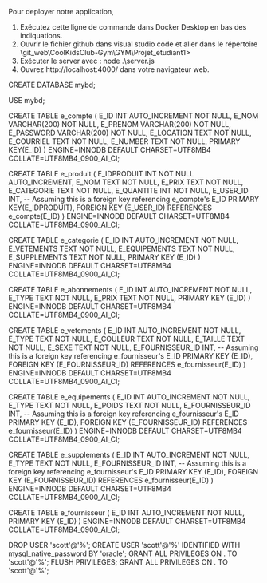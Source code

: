 Pour deployer notre application, 

1. Exécutez cette ligne de commande dans Docker Desktop en bas des indiquations.
2. Ouvrir le fichier github dans visual studio code et aller dans le répertoire \git_web\CoolKidsClub-Gym\GYM\Projet_etudiant1>
3. Exécuter le server avec : node .\server.js
4. Ouvrez http://localhost:4000/ dans votre navigateur web.

CREATE DATABASE mybd;

USE mybd;

CREATE TABLE e_compte (
    E_ID INT AUTO_INCREMENT NOT NULL, 
    E_NOM VARCHAR(200) NOT NULL,
    E_PRENOM VARCHAR(200) NOT NULL,
    E_PASSWORD VARCHAR(200) NOT NULL,
    E_LOCATION TEXT NOT NULL,
    E_COURRIEL TEXT NOT NULL,
    E_NUMBER TEXT NOT NULL,
    PRIMARY KEY(E_ID)
) ENGINE=INNODB DEFAULT CHARSET=UTF8MB4 COLLATE=UTF8MB4_0900_AI_CI;

CREATE TABLE e_produit (
    E_IDPRODUIT INT NOT NULL AUTO_INCREMENT, 
    E_NOM TEXT NOT NULL,
    E_PRIX TEXT NOT NULL,
    E_CATEGORIE TEXT NOT NULL,
    E_QUANTITE INT NOT NULL,
    E_USER_ID INT,  -- Assuming this is a foreign key referencing e_compte's E_ID
    PRIMARY KEY(E_IDPRODUIT),
    FOREIGN KEY (E_USER_ID) REFERENCES e_compte(E_ID)
) ENGINE=INNODB DEFAULT CHARSET=UTF8MB4 COLLATE=UTF8MB4_0900_AI_CI;

CREATE TABLE e_categorie (
    E_ID INT AUTO_INCREMENT NOT NULL,
    E_VETEMENTS TEXT NOT NULL,
    E_EQUIPEMENTS TEXT NOT NULL,
    E_SUPPLEMENTS TEXT NOT NULL,
    PRIMARY KEY (E_ID)
) ENGINE=INNODB DEFAULT CHARSET=UTF8MB4 COLLATE=UTF8MB4_0900_AI_CI;

CREATE TABLE e_abonnements (
    E_ID INT AUTO_INCREMENT NOT NULL,
    E_TYPE TEXT NOT NULL,
    E_PRIX TEXT NOT NULL,
    PRIMARY KEY (E_ID)
) ENGINE=INNODB DEFAULT CHARSET=UTF8MB4 COLLATE=UTF8MB4_0900_AI_CI;

CREATE TABLE e_vetements (
    E_ID INT AUTO_INCREMENT NOT NULL,
    E_TYPE TEXT NOT NULL,
    E_COULEUR TEXT NOT NULL,
    E_TAILLE TEXT NOT NULL,
    E_SEXE TEXT NOT NULL,
    E_FOURNISSEUR_ID INT,  -- Assuming this is a foreign key referencing e_fournisseur's E_ID
    PRIMARY KEY (E_ID),
    FOREIGN KEY (E_FOURNISSEUR_ID) REFERENCES e_fournisseur(E_ID)
) ENGINE=INNODB DEFAULT CHARSET=UTF8MB4 COLLATE=UTF8MB4_0900_AI_CI;

CREATE TABLE e_equipements (
    E_ID INT AUTO_INCREMENT NOT NULL,
    E_TYPE TEXT NOT NULL,
    E_POIDS TEXT NOT NULL,
    E_FOURNISSEUR_ID INT,  -- Assuming this is a foreign key referencing e_fournisseur's E_ID
    PRIMARY KEY (E_ID),
    FOREIGN KEY (E_FOURNISSEUR_ID) REFERENCES e_fournisseur(E_ID)
) ENGINE=INNODB DEFAULT CHARSET=UTF8MB4 COLLATE=UTF8MB4_0900_AI_CI;

CREATE TABLE e_supplements (
    E_ID INT AUTO_INCREMENT NOT NULL,
    E_TYPE TEXT NOT NULL,
    E_FOURNISSEUR_ID INT,  -- Assuming this is a foreign key referencing e_fournisseur's E_ID
    PRIMARY KEY (E_ID),
    FOREIGN KEY (E_FOURNISSEUR_ID) REFERENCES e_fournisseur(E_ID)
) ENGINE=INNODB DEFAULT CHARSET=UTF8MB4 COLLATE=UTF8MB4_0900_AI_CI;

CREATE TABLE e_fournisseur (
    E_ID INT AUTO_INCREMENT NOT NULL,
    PRIMARY KEY (E_ID)
) ENGINE=INNODB DEFAULT CHARSET=UTF8MB4 COLLATE=UTF8MB4_0900_AI_CI;




DROP USER 'scott'@'%';
CREATE USER 'scott'@'%' IDENTIFIED WITH mysql_native_password BY 'oracle';
GRANT ALL PRIVILEGES ON . TO 'scott'@'%';
FLUSH PRIVILEGES;
GRANT ALL PRIVILEGES ON *.* TO 'scott'@'%';
